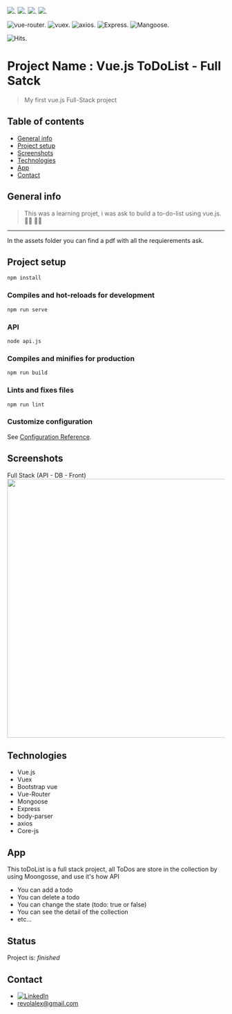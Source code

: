 
![](https://img.shields.io/badge/made%20with-vue.js-green?logo=vue.js).
![](https://img.shields.io/badge/made%20with-Bootstrap_vue-blueviolet?logo=Bootstrap).
![](https://img.shields.io/badge/made%20with-Node.js-succes?logo=Node.js).
![](https://img.shields.io/badge/made%20with-mongoDB-blue?logo=mongoDB).


<img src="https://img.shields.io/badge/vue.router-green.svg" alt="vue-router">.
<img src="https://img.shields.io/badge/vuex-green.svg" alt="vuex">.
<img src="https://img.shields.io/badge/axios-succes.svg" alt="axios">.
<img src="https://img.shields.io/badge/Express-succes.svg" alt="Express">. 
<img src="https://img.shields.io/badge/Mongoose-blue.svg" alt="Mangoose">. 
<br>


<img src="https://hitcounter.pythonanywhere.com/count/tag.svg?url=https%3A%2F%2Fgithub.com%2Frevolalex%2Fvue_js_toDoList" alt="Hits">.



# Project Name : Vue.js ToDoList - Full Satck
> My first vue.js Full-Stack project

## Table of contents
* [General info](#general-info)
* [Project setup](#project-setup)
* [Screenshots](#screenshots)
* [Technologies](#technologies)
* [App](#app)
* [Contact](#contact)

## General info
>This was a learning projet, i was ask to build a to-do-list using vue.js. 👩‍🎓 👨‍🎓 
---
In the assets folder you can find a pdf with all the requierements ask.

## Project setup
```
npm install
```

### Compiles and hot-reloads for development
```
npm run serve
```


### API
```
node api.js
```

### Compiles and minifies for production
```
npm run build
```

### Lints and fixes files
```
npm run lint
```

### Customize configuration
See [Configuration Reference](https://cli.vuejs.org/config/).


## Screenshots
Full Stack (API - DB - Front) <br>
<img width="600" src="https://user-images.githubusercontent.com/56839789/91654045-22f25900-eaa6-11ea-99c7-ddb8c27d6b1f.gif">


## Technologies
* Vue.js
* Vuex
* Bootstrap vue
* Vue-Router
* Mongoose
* Express
* body-parser
* axios
* Core-js


## App
This toDoList is a full stack project, all ToDos are store in the collection by using Moongosse, and use it's how API
 - You can add a todo 
 - You can delete a todo 
 - You can change the state (todo: true or false)
 - You can see the detail of the collection
 - etc...

 
## Status
Project is:  _finished_


## Contact	
- [![LinkedIn][linkedin-shield]][linkedin-url] 	
- revolalex@gmail.com






<!-- MARKDOWN LINKS & IMAGES -->
<!-- https://www.markdownguide.org/basic-syntax/#reference-style-links -->
[linkedin-shield]: https://img.shields.io/badge/-LinkedIn-black.svg?style=flat-square&logo=linkedin&colorB=555
[linkedin-url]: https://www.linkedin.com/in/alexandre-rodrigueza/






